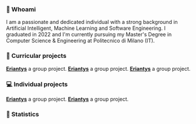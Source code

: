 ### 👤 Whoami
I am a passionate and dedicated individual with a strong background in Artificial Intelligent, Machine Learning and Software Engineering. I graduated in 2022 and I'm currently pursuing my Master's Degree in Computer Science & Engineering at Politecnico di Milano (IT).

### 🏫 Curricular projects
**[Eriantys](https://github.com/lorenzo-morelli/Eriantys)** a group project.
**[Eriantys](https://github.com/lorenzo-morelli/Eriantys)** a group project.
**[Eriantys](https://github.com/lorenzo-morelli/Eriantys)** a group project.

### 💻 Individual projects
**[Eriantys](https://github.com/lorenzo-morelli/Eriantys)** a group project.
**[Eriantys](https://github.com/lorenzo-morelli/Eriantys)** a group project.

### 🔢 Statistics
<!--![Lorenzo Morelli's GitHub Stats](https://github-readme-stats.vercel.app/api?username=lorenzo-morelli&show_icons=true&theme=dark)
![Lorenzo Morelli's Top Languages](https://github-readme-stats.vercel.app/api/top-langs/?username=lorenzo-morelli&layout=donut&theme=dark)
